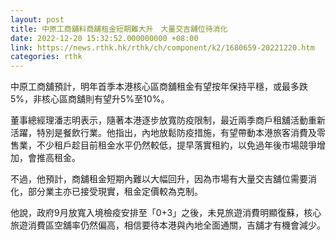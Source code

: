```yaml
---
layout: post
title: 中原工商舖料商舖租金短期難大升　大量交吉舖位待消化
date: 2022-12-20 15:32:52.000000000 +08:00
link: https://news.rthk.hk/rthk/ch/component/k2/1680659-20221220.htm
categories: rthk
---
```


中原工商舖預計，明年首季本港核心區商舖租金有望按年保持平穩，或最多跌5%，非核心區商舖則有望升5%至10%。

董事總經理潘志明表示，隨著本港逐步放寬防疫限制，最近兩季商戶租舖活動重新活躍，特別是餐飲行業。他指出，內地放鬆防疫措施，有望帶動本港旅客消費及零售業，不少租戶趁目前租金水平仍然較低，提早落實租約，以免過年後市場競爭增加，會推高租金。

不過，他預計，商舖租金短期內難以大幅回升，因為市場有大量交吉舖位需要消化，部分業主亦已接受現實，租金定價較為克制。

他說，政府9月放寬入境檢疫安排至「0+3」之後，未見旅遊消費明顯復蘇，核心旅遊消費區空舖率仍然偏高，相信要待本港與內地全面通關，吉舖才有機會減少。
